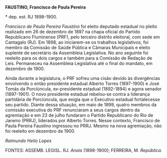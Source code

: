 **FAUSTINO, Francisco de Paula Pereira**

\* dep. est. RJ 1898-1900.

*Francisco de Paula Pereira Faustino* foi eleito deputado estadual no
pleito realizado em 26 de dezembro de 1897 na chapa oficial do Partido
Republicano Fluminense (PRF), pelo terceiro distrito eleitoral, com sede
em Cantagalo (RJ). Em 1898, ao iniciarem-se os trabalhos legislativos,
foi membro da Comissão de Saúde Pública e Câmaras Municipais e eleito
suplente de secretário da Assembleia Legislativa. No ano seguinte foi
reeleito para os dois cargos e também para a Comissão de Redação de
Leis. Permaneceu na Assembleia Legislativa até o final do mandato, em
dezembro de 1900.

Ainda durante a legislatura, o PRF sofreu uma cisão devido às
divergências envolvendo o então presidente estadual Alberto Torres
(1897-1900) e José Tomás da Porciúncula, ex-presidente estadual
(1892-1894) e agora senador (1897-1901). O novo presidente estadual
rebelou-se contra a liderança partidária de Porciúncula, que exigia que
o Executivo estadual fortalecesse seu partido. Diante dessa situação, em
maio de 1899, quatro membros da comissão executiva do PRF renunciaram a
seus cargos dentro da agremiação e em 23 de julho fundaram o Partido
Republicano do Rio de Janeiro (PRRJ), liderados por Alberto Torres.
Nesse contexto, Francisco de Paula Pereira Faustino ingressou no PRRJ.
Mesmo na nova agremiação, não foi reeleito em dezembro de 1900.

*Raimundo Helio Lopes*

FONTES: ASSEMB. LEGISL. RJ. *Anais* (1898-1900); FERREIRA, M.
*República*.

